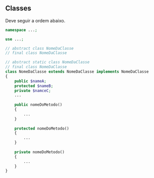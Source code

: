 ## Classes
Deve seguir a ordem abaixo.
```php
namespace ...;

use ...;

// abstract class NomeDaClasse
// final class NomeDaClasse

// abstract static class NomeDaClasse
// final class NomeDaClasse
class NomeDaClasse extends NomeDaClasse implements NomeDaClasse
{
	public $nameA;
	protected $nameB;
	private $namceC;
	...
	
	public nomeDoMetodo()
	{
		...
	}
	
	protected nomeDoMetodo()
	{
		...
	}
	
	private nomeDoMetodo()
	{
		...
	}
}
```
<!--stackedit_data:
eyJoaXN0b3J5IjpbLTY3MDA2NTddfQ==
-->